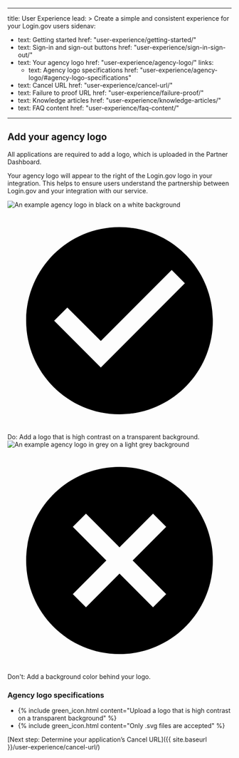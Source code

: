   ---
title: User Experience
lead: >
  Create a simple and consistent experience for your Login.gov users
sidenav:
  - text: Getting started
    href: "user-experience/getting-started/"
  - text: Sign-in and sign-out buttons
    href: "user-experience/sign-in-sign-out/"
  - text: Your agency logo
    href: "user-experience/agency-logo/"
    links:
      - text: Agency logo specifications
        href: "user-experience/agency-logo/#agency-logo-specifications"
  - text: Cancel URL
    href: "user-experience/cancel-url/"
  - text: Failure to proof URL
    href: "user-experience/failure-proof/"
  - text: Knowledge articles
    href: "user-experience/knowledge-articles/"
  - text: FAQ content 
    href: "user-experience/faq-content/"

---

## Add your agency logo

All applications are required to add a logo, which is uploaded in the Partner Dashboard.

Your agency logo will appear to the right of the Login.gov logo in your integration. This helps to ensure users understand the partnership between Login.gov and your integration with our service.

<div class="grid-row">
  <div class="float-left agency-logo-width">
    <img src="{{ site.baseurl }}/assets/img/do_logo.svg" alt="An example agency logo in black on a white background" class="display-block green-bottom-border">
      <div class="text-green float-left">
        <svg role="img" class="height-3 usa-icon" xmlns="http://www.w3.org/2000/svg" viewBox="0 0 24 24"><path d="M12 2C6.48 2 2 6.48 2 12s4.48 10 10 10 10-4.48 10-10S17.52 2 12 2zm-2 15-5-5 1.41-1.41L10 14.17l7.59-7.59L19 8l-9 9z"/></svg>
      </div>
      <div class="margin-left-3">
        <span class="text-uppercase text-bold text-green">Do</span>: Add a logo that is high contrast on a transparent background.
      </div>
  </div>
  <div class="float-left margin-left-4 agency-logo-width">
    <img src="{{ site.baseurl }}/assets/img/dont_logo.svg" alt="An example agency logo in grey on a light grey background" class="display-block float-left red-bottom-border">
    <div class="text-red float-left">
      <svg role="img" class="height-3 usa-icon" xmlns="http://www.w3.org/2000/svg" viewBox="0 0 24 24"><path d="M12 2C6.47 2 2 6.47 2 12s4.47 10 10 10 10-4.47 10-10S17.53 2 12 2zm5 13.59L15.59 17 12 13.41 8.41 17 7 15.59 10.59 12 7 8.41 8.41 7 12 10.59 15.59 7 17 8.41 13.41 12 17 15.59z"/></svg>
    </div>
    <div class="margin-left-3">
      <span class="text-uppercase text-bold text-red">Don't</span>: Add a background color behind your logo.
    </div>
  </div>
</div>

### Agency logo specifications

<ul class="usa-icon-list padding-top-2 padding-bottom-2">
  <li class="usa-icon-list__item">
    {% include green_icon.html content="Upload a logo that is high contrast on a transparent background" %}       
  </li>
  <li class="usa-icon-list__item">
    {% include green_icon.html content="Only .svg files are accepted" %}
  </li>
</ul>

[Next step: Determine your application’s Cancel URL]({{ site.baseurl }}/user-experience/cancel-url/)






